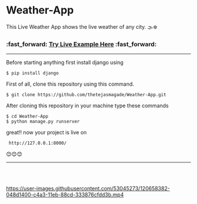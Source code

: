 # Weather-App
This Live Weather App shows the live weather of any city. 🌫️❄️

<h3>:fast_forward: <a href="https://weather-app-05.herokuapp.com/">Try Live Example Here</a> :fast_forward:</h3>
<hr>

Before starting anything first install django using
```
$ pip install django
```

First of all, clone this repository using this command.
```
$ git clone https://github.com/thetejasmagade/Weather-App.git
```
After cloning this repository in your machine type these commands
```
$ cd Weather-App
$ python manage.py runserver
```
great!! now your project is live on
```
 http://127.0.0.1:8000/
```
😊😊😊
<hr>


<br><br>

https://user-images.githubusercontent.com/53045273/120658382-048d1400-c4a3-11eb-88cd-333876cfdd3b.mp4



